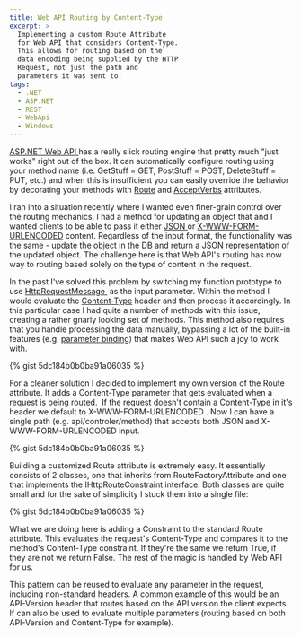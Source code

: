 ```yaml
---
title: Web API Routing by Content-Type
excerpt: >
  Implementing a custom Route Attribute
  for Web API that considers Content-Type.
  This allows for routing based on the
  data encoding being supplied by the HTTP
  Request, not just the path and
  parameters it was sent to.
tags:
  - .NET
  - ASP.NET
  - REST
  - WebApi
  - Windows
---
```

<a href="http://www.asp.net/web-api" target="_blank">ASP.NET Web API </a>has a really slick routing engine that pretty much "just works" right out of the box. It can automatically configure routing using your method name (i.e. GetStuff = GET, PostStuff = POST, DeleteStuff = PUT, etc.) and when this is insufficient you can easily override the behavior by decorating your methods with <a href="http://msdn.microsoft.com/en-us/library/system.web.http.routeattribute(v=vs.118).aspx" target="_blank">Route</a> and <a href="http://msdn.microsoft.com/en-us/library/system.web.http.acceptverbsattribute(v=vs.118).aspx" target="_blank">AcceptVerbs</a> attributes.

I ran into a situation recently where I wanted even finer-grain control over the routing mechanics. I had a method for updating an object that and I wanted clients to be able to pass it either <a href="http://en.wikipedia.org/wiki/JSON" target="_blank">JSON </a>or <a href="http://en.wikipedia.org/wiki/Percent-encoding#The_application.2Fx-www-form-urlencoded_type" target="_blank">X-WWW-FORM-URLENCODED</a> content. Regardless of the input format, the functionality was the same - update the object in the DB and return a JSON representation of the updated object. The challenge here is that Web API's routing has now way to routing based solely on the type of content in the request.

In the past I've solved this problem by switching my function prototype to use <a href="http://msdn.microsoft.com/en-us/library/system.net.http.httprequestmessage(v=vs.118).aspx" target="_blank">HttpRequestMessage </a> as the input parameter. Within the method I would evaluate the <a href="http://en.wikipedia.org/wiki/MIME#Content-Type" target="_blank">Content-Type</a> header and then process it accordingly. In this particular case I had quite a number of methods with this issue, creating a rather gnarly looking set of methods. This method also requires that you handle processing the data manually, bypassing a lot of the built-in features (e.g. <a href="http://blogs.msdn.com/b/jmstall/archive/2012/04/16/how-webapi-does-parameter-binding.aspx" target="_blank">parameter binding</a>) that makes Web API such a joy to work with.

{% gist 5dc184b0b0ba91a06035  %}

For a cleaner solution I decided to implement my own version of the Route attribute. It adds a Content-Type parameter that gets evaluated when a request is being routed.  If the request doesn't contain a Content-Type in it's header we default to X-WWW-FORM-URLENCODED . Now I can have a single path (e.g. api/controler/method) that accepts both JSON and X-WWW-FORM-URLENCODED input.

{% gist 5dc184b0b0ba91a06035  %}

Building a customized Route attribute is extremely easy. It essentially consists of 2 classes, one that inherits from RouteFactoryAttribute and one that implements the IHttpRouteConstraint interface. Both classes are quite small and for the sake of simplicity I stuck them into a single file:

{% gist 5dc184b0b0ba91a06035  %}

What we are doing here is adding a Constraint to the standard Route attribute. This evaluates the request's Content-Type and compares it to the method's Content-Type constraint. If they're the same we return True, if they are not we return False. The rest of the magic is handled by Web API for us.

This pattern can be reused to evaluate any parameter in the request, including non-standard headers. A common example of this would be an API-Version header that routes based on the API version the client expects. If can also be used to evaluate multiple parameters (routing based on both API-Version and Content-Type for example).